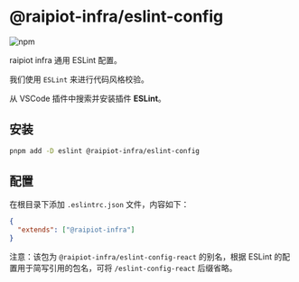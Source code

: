 # @raipiot-infra/eslint-config

![npm](https://img.shields.io/npm/v/@raipiot-infra/eslint-config?logo=eslint&label=eslint-config&registry_uri=http%3A%2F%2Fnpm-registry.raipiot.com%3A4873)

raipiot infra 通用 ESLint 配置。

我们使用 `ESLint` 来进行代码风格校验。

从 VSCode 插件中搜索并安装插件 **ESLint**。

## 安装

```bash
pnpm add -D eslint @raipiot-infra/eslint-config
```

## 配置

在根目录下添加 `.eslintrc.json` 文件，内容如下：

```json
{
  "extends": ["@raipiot-infra"]
}
```

注意：该包为 `@raipiot-infra/eslint-config-react` 的别名，根据 ESLint 的配置用于简写引用的包名，可将 `/eslint-config-react` 后缀省略。
